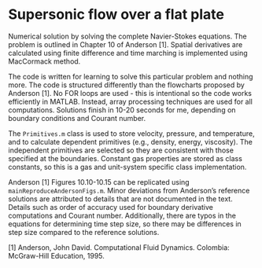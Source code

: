 # Supersonic flow over a flat plate
Numerical solution by solving the complete Navier-Stokes equations. The problem is outlined in Chapter 10 of Anderson [1]. Spatial derivatives are calculated using finite difference and time marching is implemented using MacCormack method. 

The code is written for learning to solve this particular problem and nothing more. The code is structured differently than the flowcharts proposed by Anderson [1]. No FOR loops are used - this is intentional so the code works efficiently in MATLAB. Instead, array processing techniques are used for all computations. Solutions finish in 10-20 seconds for me, depending on boundary conditions and Courant number. 

The `Primitives.m` class is used to store velocity, pressure, and temperature, and to calculate dependent primitives (e.g., density, energy, viscosity). The independent primitives are selected so they are consistent with those specified at the boundaries. Constant gas properties are stored as class constants, so this is a gas and unit-system specific class implementation.

Anderson [1] Figures 10.10-10.15 can be replicated using `mainReproduceAndersonFigs.m`. Minor deviations from Anderson’s reference solutions are attributed to details that are not documented in the text. Details such as order of accuracy used for boundary derivative computations and Courant number. Additionally, there are typos in the equations for determining time step size, so there may be differences in step size compared to the reference solutions.

[1] Anderson, John David. Computational Fluid Dynamics. Colombia: McGraw-Hill Education, 1995.
